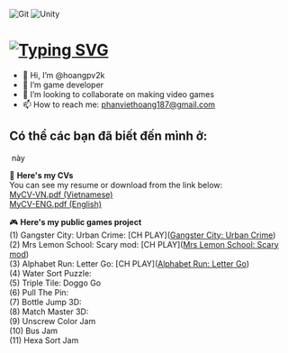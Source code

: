 ![Git][git-shield]
![Unity][unity-shield]
 <h1 align="left">
    <a href="https://git.io/typing-svg"><img src="https://readme-typing-svg.herokuapp.com?font=Fira+Code&pause=1000&random=false&width=435&lines=Hello!;I'm+Hoangpv;aka+lus187" alt="Typing SVG" /></a>
</h1>

- 👋 Hi, I’m @hoangpv2k
- 👀 I’m game developer
- 💞️ I’m looking to collaborate on making video games
- 📫 How to reach me: phanviethoang187@gmail.com
 
## Có thể các bạn đã biết đến mình ở: 
 <a href="[https://www.youtube.com/channel/UCew1eHxZinXZqmN58kCI28Q](https://www.youtube.com/@viethoangphan3575)" target="_blank"><img src=""></a> này

📝 **Here's my CVs** <br />
You can see my resume or download from the link below: <br />
<a href="" download="">MyCV-VN.pdf (Vietnamese)</a> <br />
<a href="" download="">MyCV-ENG.pdf (English)</a> <br />

 
🎮 **Here's my public games project** <br />
(1) Gangster City: Urban Crime: [CH PLAY]([Gangster City: Urban Crime](https://play.google.com/store/apps/details?id=negaxy.gangster.city.urban.crime&hl=en_US&gl=US))<br />
(2) Mrs Lemon School: Scary mod: [CH PLAY]([Mrs Lemon School: Scary mod](https://play.google.com/store/apps/details?id=ngx.mrs.lemon.school.scary.mod&hl=en_US&gl=US))<br />
(3) Alphabet Run: Letter Go: [CH PLAY]([Alphabet Run: Letter Go](https://play.google.com/store/apps/details?id=negaxy.alphabet.run.abc.letter.go&hl=vi&gl=US))<br />
(4) Water Sort Puzzle: <br />
(5) Triple Tile: Doggo Go <br />
(6) Pull The Pin: <br />
(7) Bottle Jump 3D: <br />
(8) Match Master 3D: <br />
(9) Unscrew Color Jam <br />
(10) Bus Jam <br />
(11) Hexa Sort Jam <br />

[git-shield]: https://img.shields.io/badge/GIT-E44C30?style=for-the-badge&logo=git&logoColor=white
[unity-shield]: https://img.shields.io/badge/Unity-100000?style=for-the-badge&logo=unity&logoColor=white
 

